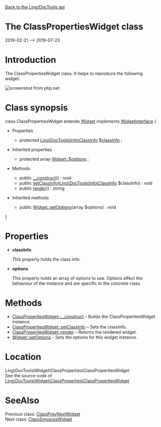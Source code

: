 [Back to the Ling/DocTools api](https://github.com/lingtalfi/DocTools/blob/master/doc/api/Ling/DocTools.md)



The ClassPropertiesWidget class
================
2019-02-21 --> 2019-07-23






Introduction
============

The ClassPropertiesWidget class.
It helps to reproduce the following widget:

![screenshot from php.net](http://lingtalfi.com/img/universe/DocTools/class-properties-widget.png)



Class synopsis
==============


class <span class="pl-k">ClassPropertiesWidget</span> extends [Widget](https://github.com/lingtalfi/DocTools/blob/master/doc/api/Ling/DocTools/Widget/Widget.md) implements [WidgetInterface](https://github.com/lingtalfi/DocTools/blob/master/doc/api/Ling/DocTools/Widget/WidgetInterface.md) {

- Properties
    - protected [Ling\DocTools\Info\ClassInfo](https://github.com/lingtalfi/DocTools/blob/master/doc/api/Ling/DocTools/Info/ClassInfo.md) [$classInfo](#property-classInfo) ;

- Inherited properties
    - protected array [Widget::$options](#property-options) ;

- Methods
    - public [__construct](https://github.com/lingtalfi/DocTools/blob/master/doc/api/Ling/DocTools/Widget/ClassProperties/ClassPropertiesWidget/__construct.md)() : void
    - public [setClassInfo](https://github.com/lingtalfi/DocTools/blob/master/doc/api/Ling/DocTools/Widget/ClassProperties/ClassPropertiesWidget/setClassInfo.md)([Ling\DocTools\Info\ClassInfo](https://github.com/lingtalfi/DocTools/blob/master/doc/api/Ling/DocTools/Info/ClassInfo.md) $classInfo) : void
    - public [render](https://github.com/lingtalfi/DocTools/blob/master/doc/api/Ling/DocTools/Widget/ClassProperties/ClassPropertiesWidget/render.md)() : string

- Inherited methods
    - public [Widget::setOptions](https://github.com/lingtalfi/DocTools/blob/master/doc/api/Ling/DocTools/Widget/Widget/setOptions.md)(array $options) : void

}




Properties
=============

- <span id="property-classInfo"><b>classInfo</b></span>

    This property holds the class info.
    
    

- <span id="property-options"><b>options</b></span>

    This property holds an array of options to use. Options affect the behaviour of the instance and
    are specific to the concrete class.
    
    



Methods
==============

- [ClassPropertiesWidget::__construct](https://github.com/lingtalfi/DocTools/blob/master/doc/api/Ling/DocTools/Widget/ClassProperties/ClassPropertiesWidget/__construct.md) &ndash; Builds the ClassPropertiesWidget instance.
- [ClassPropertiesWidget::setClassInfo](https://github.com/lingtalfi/DocTools/blob/master/doc/api/Ling/DocTools/Widget/ClassProperties/ClassPropertiesWidget/setClassInfo.md) &ndash; Sets the classInfo.
- [ClassPropertiesWidget::render](https://github.com/lingtalfi/DocTools/blob/master/doc/api/Ling/DocTools/Widget/ClassProperties/ClassPropertiesWidget/render.md) &ndash; Returns the rendered widget.
- [Widget::setOptions](https://github.com/lingtalfi/DocTools/blob/master/doc/api/Ling/DocTools/Widget/Widget/setOptions.md) &ndash; Sets the options for this widget instance.





Location
=============
Ling\DocTools\Widget\ClassProperties\ClassPropertiesWidget<br>
See the source code of [Ling\DocTools\Widget\ClassProperties\ClassPropertiesWidget](https://github.com/lingtalfi/DocTools/blob/master/Widget/ClassProperties/ClassPropertiesWidget.php)



SeeAlso
==============
Previous class: [ClassPrevNextWidget](https://github.com/lingtalfi/DocTools/blob/master/doc/api/Ling/DocTools/Widget/ClassPrevNext/ClassPrevNextWidget.md)<br>Next class: [ClassSynopsisWidget](https://github.com/lingtalfi/DocTools/blob/master/doc/api/Ling/DocTools/Widget/ClassSynopsis/ClassSynopsisWidget.md)<br>
